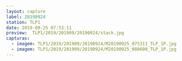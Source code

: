 ```yaml
---
layout: capture
label: 20190924
station: TLP1
date: 2019-09-25 07:53:11
preview:  TLP1/2019/201909/20190924/stack.jpg
capturas:
  - imagem: TLP1/2019/201909/20190924/M20190925_075311_TLP_1P.jpg
  - imagem: TLP1/2019/201909/20190924/M20190925_080600_TLP_1P.jpg
---
```

